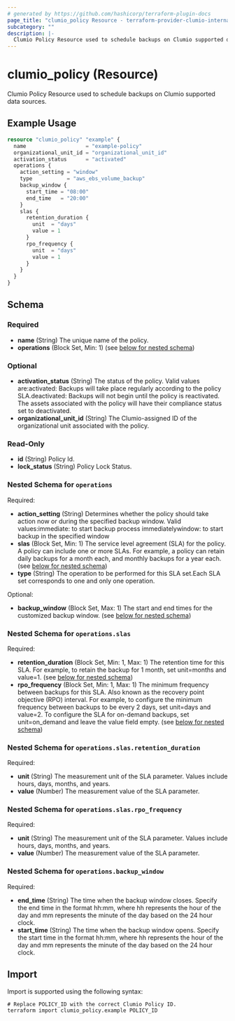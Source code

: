 ```yaml
---
# generated by https://github.com/hashicorp/terraform-plugin-docs
page_title: "clumio_policy Resource - terraform-provider-clumio-internal"
subcategory: ""
description: |-
  Clumio Policy Resource used to schedule backups on Clumio supported data sources.
---
```


# clumio_policy (Resource)

Clumio Policy Resource used to schedule backups on Clumio supported data sources.

## Example Usage

```terraform
resource "clumio_policy" "example" {
  name                   = "example-policy"
  organizational_unit_id = "organizational_unit_id"
  activation_status      = "activated"
  operations {
    action_setting = "window"
    type           = "aws_ebs_volume_backup"
    backup_window {
      start_time = "08:00"
      end_time   = "20:00"
    }
    slas {
      retention_duration {
        unit  = "days"
        value = 1
      }
      rpo_frequency {
        unit  = "days"
        value = 1
      }
    }
  }
}
```

<!-- schema generated by tfplugindocs -->
## Schema

### Required

- **name** (String) The unique name of the policy.
- **operations** (Block Set, Min: 1) (see [below for nested schema](#nestedblock--operations))

### Optional

- **activation_status** (String) The status of the policy. Valid values are:activated: Backups will take place regularly according to the policy SLA.deactivated: Backups will not begin until the policy is reactivated. The assets associated with the policy will have their compliance status set to deactivated.
- **organizational_unit_id** (String) The Clumio-assigned ID of the organizational unit associated with the policy.

### Read-Only

- **id** (String) Policy Id.
- **lock_status** (String) Policy Lock Status.

<a id="nestedblock--operations"></a>
### Nested Schema for `operations`

Required:

- **action_setting** (String) Determines whether the policy should take action now or during the specified backup window. Valid values:immediate: to start backup process immediatelywindow: to start backup in the specified window
- **slas** (Block Set, Min: 1) The service level agreement (SLA) for the policy. A policy can include one or more SLAs. For example, a policy can retain daily backups for a month each, and monthly backups for a year each. (see [below for nested schema](#nestedblock--operations--slas))
- **type** (String) The operation to be performed for this SLA set.Each SLA set corresponds to one and only one operation.

Optional:

- **backup_window** (Block Set, Max: 1) The start and end times for the customized backup window. (see [below for nested schema](#nestedblock--operations--backup_window))

<a id="nestedblock--operations--slas"></a>
### Nested Schema for `operations.slas`

Required:

- **retention_duration** (Block Set, Min: 1, Max: 1) The retention time for this SLA. For example, to retain the backup for 1 month, set unit=months and value=1. (see [below for nested schema](#nestedblock--operations--slas--retention_duration))
- **rpo_frequency** (Block Set, Min: 1, Max: 1) The minimum frequency between backups for this SLA. Also known as the recovery point objective (RPO) interval. For example, to configure the minimum frequency between backups to be every 2 days, set unit=days and value=2. To configure the SLA for on-demand backups, set unit=on_demand and leave the value field empty. (see [below for nested schema](#nestedblock--operations--slas--rpo_frequency))

<a id="nestedblock--operations--slas--retention_duration"></a>
### Nested Schema for `operations.slas.retention_duration`

Required:

- **unit** (String) The measurement unit of the SLA parameter. Values include hours, days, months, and years.
- **value** (Number) The measurement value of the SLA parameter.


<a id="nestedblock--operations--slas--rpo_frequency"></a>
### Nested Schema for `operations.slas.rpo_frequency`

Required:

- **unit** (String) The measurement unit of the SLA parameter. Values include hours, days, months, and years.
- **value** (Number) The measurement value of the SLA parameter.



<a id="nestedblock--operations--backup_window"></a>
### Nested Schema for `operations.backup_window`

Required:

- **end_time** (String) The time when the backup window closes. Specify the end time in the format hh:mm, where hh represents the hour of the day and mm represents the minute of the day based on the 24 hour clock.
- **start_time** (String) The time when the backup window opens. Specify the start time in the format hh:mm, where hh represents the hour of the day and mm represents the minute of the day based on the 24 hour clock.

## Import

Import is supported using the following syntax:

```shell
# Replace POLICY_ID with the correct Clumio Policy ID.
terraform import clumio_policy.example POLICY_ID
```
